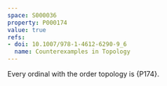 ```yaml
---
space: S000036
property: P000174
value: true
refs:
- doi: 10.1007/978-1-4612-6290-9_6
  name: Counterexamples in Topology
---
```


Every ordinal with the order topology is {P174}.
